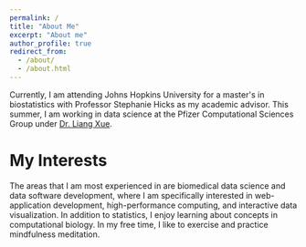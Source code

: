 ```yaml
---
permalink: /
title: "About Me"
excerpt: "About me"
author_profile: true
redirect_from: 
  - /about/
  - /about.html
---
```


Currently, I am attending Johns Hopkins University for a master's in biostatistics with Professor Stephanie Hicks as my academic advisor. This summer, I am working in data science at the Pfizer Computational Sciences Group under [Dr. Liang Xue](https://www.linkedin.com/in/liang-xue-3a7b9722).

My Interests
======
The areas that I am most experienced in are biomedical data science and data software development, where I am specifically interested in web-application development, high-performance computing, and interactive data visualization. In addition to statistics, I enjoy learning about concepts in computational biology. In my free time, I like to exercise and practice mindfulness meditation.
